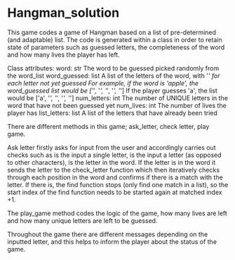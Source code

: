 # Hangman_solution

This game codes a game of Hangman based on a list of pre-determined (and adaptable) list. The code is generated within a class in order to retain state of parameters such as guessed letters, the completeness of the word and how many lives the player has left.

 Class attributes:
    word: str
        The word to be guessed picked randomly from the word_list
    word_guessed: list
        A list of the letters of the word, with '_' for each letter not yet guessed
        For example, if the word is 'apple', the word_guessed list would be ['_', '_', '_', '_', '_']
        If the player guesses 'a', the list would be ['a', '_', '_', '_', '_']
    num_letters: int
        The number of UNIQUE letters in the word that have not been guessed yet
    num_lives: int
        The number of lives the player has
    list_letters: list
        A list of the letters that have already been tried
    

There are different methods in this game; ask_letter, check letter, play game.

Ask letter firstly asks for input from the user and accordingly carries out checks such as is the input a single letter, is the input a letter (as opposed to other characters), is the letter in the word. If the letter is in the word it sends the letter to the check_letter function which then iteratively checks through each position in the word and confirms if there is a match with the letter. If there is, the find function stops (only find one match in a list), so the start index of the find function needs to be started again at matched index +1.

The play_game method codes the logic of the game, how many lives are left and how many unique letters are left to be guessed.

Throughout the game there are different messages depending on the inputted letter, and this helps to inform the player about the status of the game.

